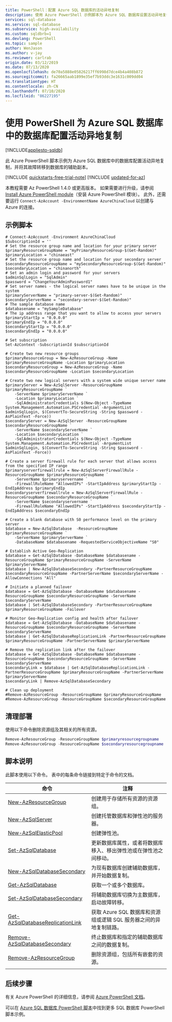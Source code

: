```yaml
---
title: PowerShell：配置 Azure SQL 数据库的活动异地复制
description: 使用 Azure PowerShell 示例脚本为 Azure SQL 数据库设置活动异地复制并进行故障转移。
services: sql-database
ms.service: sql-database
ms.subservice: high-availability
ms.custom: sqldbrb=1
ms.devlang: PowerShell
ms.topic: sample
author: WenJason
ms.author: v-jay
ms.reviewer: carlrab
origin.date: 03/12/2019
ms.date: 07/13/2020
ms.openlocfilehash: de70a5888e05826217ff6998d7dce4b4a408b872
ms.sourcegitcommit: fa26665aab1899e35ef7b93ddc3e1631c009dd04
ms.translationtype: HT
ms.contentlocale: zh-CN
ms.lasthandoff: 07/10/2020
ms.locfileid: "86227195"
---
```

# <a name="use-powershell-to-configure-active-geo-replication-for-a-database-in-azure-sql-database"></a>使用 PowerShell 为 Azure SQL 数据库中的数据库配置活动异地复制

[!INCLUDE[appliesto-sqldb](../../includes/appliesto-sqldb.md)]

此 Azure PowerShell 脚本示例为 Azure SQL 数据库中的数据库配置活动异地复制，并将其故障转移到数据库的辅助副本。

[!INCLUDE [quickstarts-free-trial-note](../../../../includes/quickstarts-free-trial-note.md)]
[!INCLUDE [updated-for-az](../../../../includes/updated-for-az.md)]

本教程需要 Az PowerShell 1.4.0 或更高版本。 如果需要进行升级，请参阅 [Install Azure PowerShell module](https://docs.microsoft.com/powershell/azure/install-az-ps)（安装 Azure PowerShell 模块）。 此外，还需要运行 `Connect-AzAccount -EnvironmentName AzureChinaCloud` 以创建与 Azure 的连接。

## <a name="sample-scripts"></a>示例脚本

```azurepowershell
# Connect-AzAccount -Environment AzureChinaCloud
$SubscriptionId = ''
# Set the resource group name and location for your primary server
$primaryResourceGroupName = "myPrimaryResourceGroup-$(Get-Random)"
$primaryLocation = "chinaeast"
# Set the resource group name and location for your secondary server
$secondaryResourceGroupName = "mySecondaryResourceGroup-$(Get-Random)"
$secondaryLocation = "chinanorth"
# Set an admin login and password for your servers
$adminSqlLogin = "SqlAdmin"
$password = "ChangeYourAdminPassword1"
# Set server names - the logical server names have to be unique in the system
$primaryServerName = "primary-server-$(Get-Random)"
$secondaryServerName = "secondary-server-$(Get-Random)"
# The sample database name
$databasename = "mySampleDatabase"
# The ip address range that you want to allow to access your servers
$primaryStartIp = "0.0.0.0"
$primaryEndIp = "0.0.0.0"
$secondaryStartIp = "0.0.0.0"
$secondaryEndIp = "0.0.0.0"

# Set subscription 
Set-AzContext -SubscriptionId $subscriptionId 

# Create two new resource groups
$primaryResourceGroup = New-AzResourceGroup -Name $primaryResourceGroupName -Location $primaryLocation
$secondaryResourceGroup = New-AzResourceGroup -Name $secondaryResourceGroupName -Location $secondaryLocation

# Create two new logical servers with a system wide unique server name
$primaryServer = New-AzSqlServer -ResourceGroupName $primaryResourceGroupName `
    -ServerName $primaryServerName `
    -Location $primaryLocation `
    -SqlAdministratorCredentials $(New-Object -TypeName System.Management.Automation.PSCredential -ArgumentList $adminSqlLogin, $(ConvertTo-SecureString -String $password -AsPlainText -Force))
$secondaryServer = New-AzSqlServer -ResourceGroupName $secondaryResourceGroupName `
    -ServerName $secondaryServerName `
    -Location $secondaryLocation `
    -SqlAdministratorCredentials $(New-Object -TypeName System.Management.Automation.PSCredential -ArgumentList $adminSqlLogin, $(ConvertTo-SecureString -String $password -AsPlainText -Force))

# Create a server firewall rule for each server that allows access from the specified IP range
$primaryserverfirewallrule = New-AzSqlServerFirewallRule -ResourceGroupName $primaryResourceGroupName `
    -ServerName $primaryservername `
    -FirewallRuleName "AllowedIPs" -StartIpAddress $primaryStartIp -EndIpAddress $primaryEndIp
$secondaryserverfirewallrule = New-AzSqlServerFirewallRule -ResourceGroupName $secondaryResourceGroupName `
    -ServerName $secondaryservername `
    -FirewallRuleName "AllowedIPs" -StartIpAddress $secondaryStartIp -EndIpAddress $secondaryEndIp

# Create a blank database with S0 performance level on the primary server
$database = New-AzSqlDatabase  -ResourceGroupName $primaryResourceGroupName `
    -ServerName $primaryServerName `
    -DatabaseName $databasename -RequestedServiceObjectiveName "S0"

# Establish Active Geo-Replication
$database = Get-AzSqlDatabase -DatabaseName $databasename -ResourceGroupName $primaryResourceGroupName -ServerName $primaryServerName
$database | New-AzSqlDatabaseSecondary -PartnerResourceGroupName $secondaryResourceGroupName -PartnerServerName $secondaryServerName -AllowConnections "All"

# Initiate a planned failover
$database = Get-AzSqlDatabase -DatabaseName $databasename -ResourceGroupName $secondaryResourceGroupName -ServerName $secondaryServerName
$database | Set-AzSqlDatabaseSecondary -PartnerResourceGroupName $primaryResourceGroupName -Failover

# Monitor Geo-Replication config and health after failover
$database = Get-AzSqlDatabase -DatabaseName $databasename -ResourceGroupName $secondaryResourceGroupName -ServerName $secondaryServerName
$database | Get-AzSqlDatabaseReplicationLink -PartnerResourceGroupName $primaryResourceGroupName -PartnerServerName $primaryServerName

# Remove the replication link after the failover
$database = Get-AzSqlDatabase -DatabaseName $databasename -ResourceGroupName $secondaryResourceGroupName -ServerName $secondaryServerName
$secondaryLink = $database | Get-AzSqlDatabaseReplicationLink -PartnerResourceGroupName $primaryResourceGroupName -PartnerServerName $primaryServerName
$secondaryLink | Remove-AzSqlDatabaseSecondary

# Clean up deployment 
#Remove-AzResourceGroup -ResourceGroupName $primaryResourceGroupName
#Remove-AzResourceGroup -ResourceGroupName $secondaryResourceGroupName
```

## <a name="clean-up-deployment"></a>清理部署

使用以下命令删除资源组及其相关的所有资源。

```powershell
Remove-AzResourceGroup -ResourceGroupName $primaryresourcegroupname
Remove-AzResourceGroup -ResourceGroupName $secondaryresourcegroupname
```

## <a name="script-explanation"></a>脚本说明

此脚本使用以下命令。 表中的每条命令链接到特定于命令的文档。

| 命令 | 注释 |
|---|---|
| [New-AzResourceGroup](https://docs.microsoft.com/powershell/module/az.resources/new-azresourcegroup) | 创建用于存储所有资源的资源组。 |
| [New-AzSqlServer](https://docs.microsoft.com/powershell/module/az.sql/new-azsqlserver) | 创建托管数据库和弹性池的服务器。 |
| [New-AzSqlElasticPool](https://docs.microsoft.com/powershell/module/az.sql/new-azsqlelasticpool) | 创建弹性池。 |
| [Set-AzSqlDatabase](https://docs.microsoft.com/powershell/module/az.sql/set-azsqldatabase) | 更新数据库属性，或者将数据库移入、移出弹性池或在弹性池之间移动。 |
| [New-AzSqlDatabaseSecondary](https://docs.microsoft.com/powershell/module/az.sql/new-azsqldatabasesecondary)| 为现有数据库创建辅助数据库，并开始数据复制。 |
| [Get-AzSqlDatabase](https://docs.microsoft.com/powershell/module/az.sql/get-azsqldatabase)| 获取一个或多个数据库。 |
| [Set-AzSqlDatabaseSecondary](https://docs.microsoft.com/powershell/module/az.sql/set-azsqldatabasesecondary)| 将辅助数据库切换为主数据库，启动故障转移。|
| [Get-AzSqlDatabaseReplicationLink](https://docs.microsoft.com/powershell/module/az.sql/get-azsqldatabasereplicationlink) | 获取 Azure SQL 数据库和资源组或逻辑 SQL 服务器之间的异地复制链路。 |
| [Remove-AzSqlDatabaseSecondary](https://docs.microsoft.com/powershell/module/az.sql/remove-azsqldatabasesecondary) | 终止数据库和指定的辅助数据库之间的数据复制。 |
| [Remove-AzResourceGroup](https://docs.microsoft.com/powershell/module/az.resources/remove-azresourcegroup) | 删除资源组，包括所有嵌套的资源。 |
|||

## <a name="next-steps"></a>后续步骤

有关 Azure PowerShell 的详细信息，请参阅 [Azure PowerShell 文档](https://docs.microsoft.com/powershell/azure/overview)。

可以在 [Azure SQL 数据库 PowerShell 脚本](../powershell-script-content-guide.md)中找到更多 SQL 数据库 PowerShell 脚本示例。
